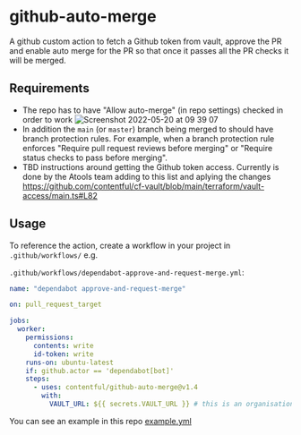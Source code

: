 # github-auto-merge
A github custom action to fetch a Github token from vault, approve the PR and enable auto merge for the PR so that once it passes all the PR checks it will be merged.

## Requirements
- The repo has to have "Allow auto-merge" (in repo settings) checked in order to work
![Screenshot 2022-05-20 at 09 39 07](https://user-images.githubusercontent.com/7535187/169478228-dd499b9f-ec78-4c20-a2a5-b5c16a5dd2c1.png)
- In addition the `main` (or `master`) branch being merged to should have branch protection rules. For example, when a branch protection rule enforces "Require pull request reviews before merging" or "Require status checks to pass before merging".
- TBD instructions around getting the Github token access. Currently is done by the Atools team adding to this list and aplying the changes https://github.com/contentful/cf-vault/blob/main/terraform/vault-access/main.ts#L82

## Usage

To reference the action, create a workflow in your project in `.github/workflows/` e.g.

`.github/workflows/dependabot-approve-and-request-merge.yml`:

```yaml
name: "dependabot approve-and-request-merge"

on: pull_request_target

jobs:
  worker:
    permissions:
      contents: write
      id-token: write
    runs-on: ubuntu-latest
    if: github.actor == 'dependabot[bot]'
    steps:
      - uses: contentful/github-auto-merge@v1.4
        with:
          VAULT_URL: ${{ secrets.VAULT_URL }} # this is an organisation level secret, you do not need to add it to your repo
```
You can see an example in this repo [example.yml](example.yml)
